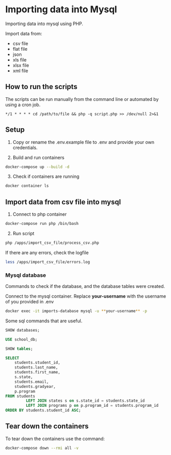 # Importing data into Mysql

Importing data into mysql using PHP.

Import data from:
- csv file
- flat file
- json
- xls file
- xlsx file
- xml file

## How to run the scripts

The scripts can be run manually from the command line or automated by using a cron job.

`*/1 * * * * cd /path/to/file && php -q script.php >> /dev/null 2>&1`

## Setup

1. Copy or rename the .env.example file to .env and provide your own credentials.

2. Build and run containers

```bash
docker-compose up --build -d
```

3. Check if containers are running

```bash
docker container ls
```

## Import data from csv file into mysql

1. Connect to php container

```bash
docker-compose run php /bin/bash
```

2. Run script

```bash
php /apps/import_csv_file/process_csv.php
```

If there are any errors, check the logfile

```bash
less /apps/import_csv_file/errors.log
```

### Mysql database

Commands to check if the database, and the database tables were created.

Connect to the mysql container. Replace **your-username** with the username of you provided in .env 

```bash
docker exec -it imports-database mysql -u **your-username** -p
```

Some sql commands that are useful.

```sql
SHOW databases;
```

```sql
USE school_db;
```

```sql
SHOW tables;
```

```sql
SELECT
    students.student_id,
    students.last_name,
    students.first_name,
    s.state,
    students.email,
    students.gradyear,
    p.program
FROM students
         LEFT JOIN states s on s.state_id = students.state_id
         LEFT JOIN programs p on p.program_id = students.program_id
ORDER BY students.student_id ASC;
```

## Tear down the containers

To tear down the containers use the command:

```bash
docker-compose down --rmi all -v
```